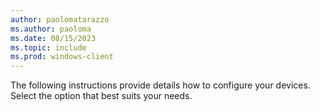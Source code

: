 ```yaml
---
author: paolomatarazzo
ms.author: paoloma
ms.date: 08/15/2023
ms.topic: include
ms.prod: windows-client
---
```


The following instructions provide details how to configure your devices. Select the option that best suits your needs.